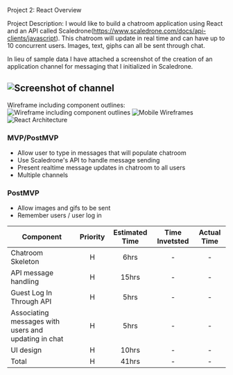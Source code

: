 Project 2: React
Overview

Project Description: I would like to build a chatroom application using React and an API called Scaledrone(https://www.scaledrone.com/docs/api-clients/javascript). This chatroom will update in real time and can have up to 10 concurrent users. Images, text, giphs can all be sent through chat.

In lieu of sample data I have attached a screenshot of the creation of an application channel for messaging that I initialized in Scaledrone. 


![Screenshot of channel](https://i.imgur.com/BkChYhl.png)
-------
Wireframe including component outlines:
![Wireframe including component outlines](https://cdn-media-1.freecodecamp.org/images/1*SUeSr13iO7yJfIf4ipaeFg.png)
![Mobile Wireframes](https://imgur.com/EAiGeG7)
![React Architecture](https://i.imgur.com/EAiGeG7.png)



### MVP/PostMVP

- Allow user to type in messages that will populate chatroom
- Use Scaledrone's API to handle message sending
- Present realtime message updates in chatroom to all users
- Multiple channels

### PostMVP
- Allow images and gifs to be sent
- Remember users / user log in 

| Component | Priority | Estimated Time | Time Invetsted | Actual Time |
| --- | :---: |  :---: | :---: | :---: |
| Chatroom Skeleton | H | 6hrs| - | - |
| API message handling | H | 15hrs| - | - |
| Guest Log In Through API | H | 5hrs| - | - |
| Associating messages with users and updating in chat | H | 5hrs| - | - |
| UI design | H | 10hrs| - | - |
| Total | H | 41hrs| - | - |

